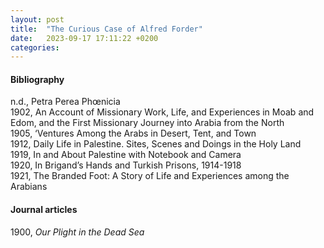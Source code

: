 ```yaml
---
layout: post
title:  "The Curious Case of Alfred Forder"
date:   2023-09-17 17:11:22 +0200
categories:
---
```


#### Bibliography

n.d., Petra Perea Phœnicia  
1902, An Account of Missionary Work, Life, and Experiences in Moab and Edom, and the First Missionary Journey into Arabia from the North  
1905, ‘Ventures Among the Arabs in Desert, Tent, and Town  
1912, Daily Life in Palestine. Sites, Scenes and Doings in the Holy Land  
1919, In and About Palestine with Notebook and Camera  
1920, In Brigand’s Hands and Turkish Prisons, 1914-1918  
1921, The Branded Foot: A Story of Life and Experiences among the Arabians  

#### Journal articles
1900, *Our Plight in the Dead Sea*
